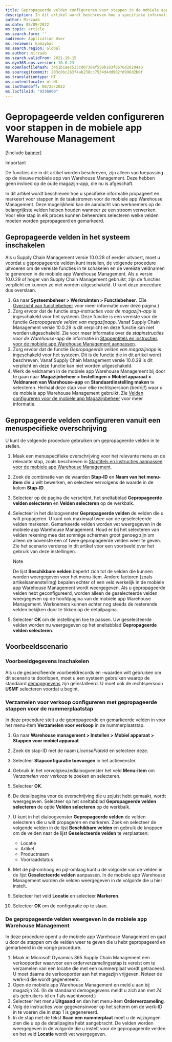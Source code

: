 ```yaml
---
title: Gepropageerde velden configureren voor stappen in de mobiele app Warehouse Management
description: In dit artikel wordt beschreven hoe u specifieke informatie propageert en markeert voor stappen in de taakstromen voor de mobiele app Warehouse Management.
author: Mirzaab
ms.date: 08/09/2022
ms.topic: article
ms.search.form: ''
audience: Application User
ms.reviewer: kamaybac
ms.search.region: Global
ms.author: mirzaab
ms.search.validFrom: 2021-10-15
ms.dyn365.ops.version: 10.0.23
ms.openlocfilehash: 3451b1aec525cd0738af558b183f8676d20294a0
ms.sourcegitcommit: 203c8bc263f4ab238cc7534d4dd902fd996d2b0f
ms.translationtype: HT
ms.contentlocale: nl-NL
ms.lasthandoff: 08/23/2022
ms.locfileid: "9336060"
---
```

# <a name="configure-promoted-fields-for-steps-in-the-warehouse-management-mobile-app"></a>Gepropageerde velden configureren voor stappen in de mobiele app Warehouse Management

[!include [banner](../includes/banner.md)]

> [!IMPORTANT]
> De functies die in dit artikel worden beschreven, zijn alleen van toepassing op de nieuwe mobiele app van Warehouse Management. Deze hebben geen invloed op de oude magazijn-app, die nu is afgeschaft.

In dit artikel wordt beschreven hoe u specifieke informatie propageert en markeert voor stappen in de taakstromen voor de mobiele app Warehouse Management. Deze mogelijkheid kan de aandacht van werknemers op de belangrijkste velden helpen houden wanneer ze een stroom verwerken. Voor elke stap in elk proces kunnen beheerders selecteren welke velden moeten worden gepropageerd en gemarkeerd.

## <a name="enable-promoted-fields-in-your-system"></a>Gepropageerde velden in het systeem inschakelen

Als u Supply Chain Management versie 10.0.28 of eerder uitvoert, moet u voordat u gepropageerde velden kunt instellen, de volgende procedure uitvoeren om de vereiste functies in te schakelen en de vereiste veldnamen te genereren in de mobiele app Warehouse Management. Als u versie 10.0.29 of hoger van Supply Chain Management gebruikt, zijn de functies verplicht en kunnen ze niet worden uitgeschakeld. U kunt deze procedure dus overslaan.

1. Ga naar **Systeembeheer \> Werkruimten \> Functiebeheer**. (Zie [Overzicht van functiebeheer](../../fin-ops-core/fin-ops/get-started/feature-management/feature-management-overview.md) voor meer informatie over deze pagina.)
1. Zorg ervoor dat de functie *stap-instructies voor de magazijn-app* is ingeschakeld voor het systeem. Deze functie is een vereiste voor de functie *Gepropageerde velden van magazijnapp*. Vanaf Supply Chain Management versie 10.0.29 is dit verplicht en deze functie kan niet worden uitgeschakeld. Zie voor meer informatie over de *stapinstructies voor de Warehouse-app* de informatie in [Stappentitels en instructies voor de mobiele app Warehouse Management aanpassen](mobile-app-titles-instructions.md).
1. Zorg ervoor dat de functie *Gepropageerde velden van magazijnapp* is ingeschakeld voor het systeem. Dit is de functie die in dit artikel wordt beschreven. Vanaf Supply Chain Management versie 10.0.29 is dit verplicht en deze functie kan niet worden uitgeschakeld.
1. Werk de veldnamen in de mobiele app Warehouse Management bij door te gaan naar **Magazijnbeheer \> Instellingen \> Mobiel apparaat \> Veldnamen van Warehouse-app** en **Standaardinstelling maken** te selecteren. Herhaal deze stap voor elke rechtspersoon (bedrijf) waar u de mobiele app Warehouse Management gebruikt. Zie [Velden configureren voor de mobiele app Magazijnbeheer](configure-app-field-names-priorities-warehouse.md) voor meer informatie.

## <a name="configure-promoted-fields-from-a-menu-specific-override"></a>Gepropageerde velden configureren vanuit een menuspecifieke overschrijving

U kunt de volgende procedure gebruiken om gepropageerde velden in te stellen.

1. Maak een menuspecifieke overschrijving voor het relevante menu en de relevante stap, zoals beschreven in [Staptitels en instructies aanpassen voor de mobiele app Warehouse Management](mobile-app-titles-instructions.md).
1. Zoek de combinatie van de waarden **Stap-ID** en **Naam van het menu-item** die u wilt bewerken, en selecteer vervolgens de waarde in de kolom **Stap-ID**.
1. Selecteer op de pagina die verschijnt, het sneltabblad **Gepropageerde velden selecteren** en **Velden selecteren** op de werkbalk.
1. Selecteer in het dialoogvenster **Gepropageerde velden** de velden die u wilt propageren. U kunt ook maximaal twee van de geselecteerde velden markeren. Gemarkeerde velden worden vet weergegeven in de mobiele app Warehouse Management. Houd er bij het selecteren van velden rekening mee dat sommige schermen groot genoeg zijn om alleen de bovenste een of twee gepropageerde velden weer te geven. Zie het scenario verderop in dit artikel voor een voorbeeld over het gebruik van deze instellingen.

    > [!NOTE]
    > De lijst **Beschikbare velden** beperkt zich tot de velden die kunnen worden weergegeven voor het menu-item. Andere factoren (zoals artikelsamenstelling) bepalen echter of een veld werkelijk in de mobiele app Warehouse Management wordt weergegeven. Als u gepropageerde velden hebt geconfigureerd, worden alleen de geselecteerde velden weergegeven op de hoofdpagina van de mobiele app Warehouse Management. Werknemers kunnen echter nog steeds de resterende velden bekijken door te tikken op de detailpagina.

1. Selecteer **OK** om de instellingen toe te passen. Uw geselecteerde velden worden nu weergegeven op het sneltabblad **Gepropageerde velden selecteren**.

## <a name="example-scenario"></a>Voorbeeldscenario

### <a name="enable-sample-data"></a>Voorbeeldgegevens inschakelen

Als u de gespecifieerde voorbeeldrecords en -waarden wilt gebruiken om dit scenario te doorlopen, moet u een systeem gebruiken waarop de standaard [demogegevens](../../fin-ops-core/fin-ops/get-started/demo-data.md) zijn geïnstalleerd. U moet ook de rechtspersoon **USMF** selecteren voordat u begint.

### <a name="configure-sales-picking-with-promoted-steps-on-the-license-plate-step"></a>Verzamelen voor verkoop configureren met gepropageerde stappen voor de nummerplaatstap

In deze procedure stelt u de gepropageerde en gemarkeerde velden in voor het menu-item **Verzamelen voor verkoop** in de nummerplaatstap.

1. Ga naar **Warehouse management \> Instellen \> Mobiel apparaat \> Stappen voor mobiel apparaat**
1. Zoek de stap-ID met de naam *LicensePlateId* en selecteer deze.
1. Selecteer **Stapconfiguratie toevoegen** in het actievenster.
1. Gebruik in het vervolgkeuzedialoogvenster het veld **Menu-item** om *Verzamelen voor verkoop* te zoeken en selecteren.
1. Selecteer **OK**.
1. De detailpagina voor de overschrijving die u zojuist hebt gemaakt, wordt weergegeven. Selecteer op het sneltabblad **Gepropageerde velden selecteren** de optie **Velden selecteren** op de werkbalk.
1. U kunt in het dialoogvenster **Gepropageerde velden** de velden selecteren die u wilt propageren en markeren. Zoek en selecteer de volgende velden in de lijst **Beschikbare velden** en gebruik de knoppen om de velden naar de lijst **Geselecteerde velden** te verplaatsen:

    - Locatie
    - Artikel
    - Productnaam
    - Voorraadstatus

1. Met de pijl-omhoog en pijl-omlaag kunt u de volgorde van de velden in de lijst **Geselecteerde velden** aanpassen. In de mobiele app Warehouse Management worden de velden weergegeven in de volgorde die u hier instelt.
1. Selecteer het veld **Locatie** en selecteer **Markeren**.
1. Selecteer **OK** om de configuratie op te slaan.

### <a name="view-the-promoted-fields-in-the-warehouse-management-mobile-app"></a>De gepropageerde velden weergeven in de mobiele app Warehouse Management

In deze procedure opent u de mobiele app Warehouse Management en gaat u door de stappen om de velden weer te geven die u hebt gepropageerd en gemarkeerd in de vorige procedure.

1. Maak in Microsoft Dynamics 365 Supply Chain Management een verkooporder waarvoor een orderverzamelingsstap is vereist om te verzamelen van een locatie die met een nummerplaat wordt getraceerd. U moet daarna de verkooporder aan het magazijn vrijgeven. Noteer de werk-id die wordt gegenereerd.
1. Open de mobiele app Warehouse Management en meld u aan bij magazijn 24. (In de standaard demogegevens meldt u zich aan met *24* als gebruikers-id en *1* als wachtwoord.)
1. Selecteer het menu **Uitgaand** en dan het menu-item **Orderverzameling**.
1. Volg de instructies voor gegevensinvoer op het scherm om de werk-ID in te voeren die in stap 1 is gegenereerd.
1. In de stap met de tekst **Scan een nummerplaat** moet u de wijzigingen zien die u op de detailpagina hebt aangebracht. De velden worden weergegeven in de volgorde die u instelt voor de gepropageerde velden en het veld **Locatie** wordt vet weergegeven.

